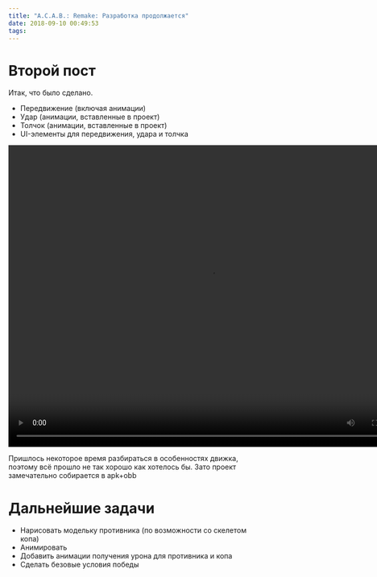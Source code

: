 ```yaml
---
title: "A.C.A.B.: Remake: Разработка продолжается"
date: 2018-09-10 00:49:53
tags:
---
```

# Второй пост
Итак, что было сделано.
* Передвижение (включая анимации)
* Удар (анимации, вставленные в проект)
* Толчок (анимации, вставленные в проект)
* UI-элементы для передвижения, удара и толчка

<video width="800" height="600" controls>
  <source src="1.webm" type="video/webm">
</video>

Пришлось некоторое время разбираться в особенностях движка, поэтому всё прошло не так хорошо как хотелось бы. Зато проект замечательно собирается в apk+obb

# Дальнейшие задачи
* Нарисовать модельку противника (по возможности со скелетом копа)
* Анимировать
* Добавить анимации получения урона для противника и копа
* Сделать безовые условия победы
